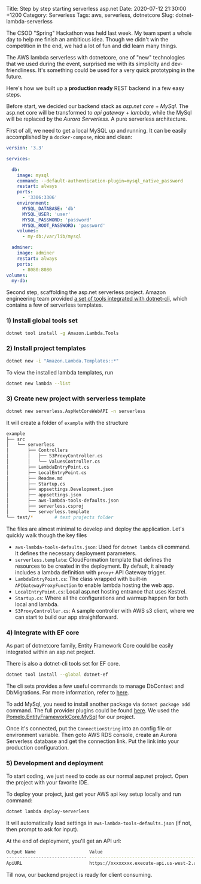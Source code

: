 Title: Step by step starting serverless asp.net
Date: 2020-07-12 21:30:00 +1200
Category: Serverless
Tags: aws, serverless, dotnetcore 
Slug: dotnet-lambda-serverless

The CSOD "Spring" Hackathon was held last week. My team spent a whole day to help me finish an ambitious idea. Though we didn't win the competition in the end, we had a lot of fun and did learn many things.

The AWS lambda serverless with dotnetcore, one of "new" technologies that we used during the event, surprised me with its simplicity and dev-friendliness. It's something could be used for a very quick prototyping in the future. 

Here's how we built up a **production ready** REST backend in a few easy steps.

Before start, we decided our backend stack as *asp.net core* + *MySql*. The asp.net core will be transformed to *api gateway + lambda*, while the MySql will be replaced by the *Aurora Serverless*. A pure serverless architecture.


First of all, we need to get a local MySQL up and running. It can be easily accomplished by a `docker-compose`, nice and clean:

```yaml
version: '3.3'

services:

  db:
    image: mysql
    command: --default-authentication-plugin=mysql_native_password
    restart: always
    ports:
      - '3306:3306'
    environment:
      MYSQL_DATABASE: 'db'
      MYSQL_USER: 'user'
      MYSQL_PASSWORD: 'password'
      MYSQL_ROOT_PASSWORD: 'password'
    volumes:
      - my-db:/var/lib/mysql

  adminer:
    image: adminer
    restart: always
    ports:
      - 8080:8080
volumes:
  my-db:
```

Second step, scaffolding the asp.net serverless project. Amazon engineering team provided [a set of tools integrated with dotnet-cli](https://github.com/aws/aws-extensions-for-dotnet-cli#aws-lambda-amazonlambdatools), which contains a few of serverless templates. 

### 1) Install global tools set

```sh
dotnet tool install -g Amazon.Lambda.Tools
```

### 2) Install project templates

```sh
dotnet new -i "Amazon.Lambda.Templates::*"
```

To view the installed lambda templates, run

```sh
dotnet new lambda --list
```

### 3) Create new project with serverless template

```sh
dotnet new serverless.AspNetCoreWebAPI -n serverless
```

It will create a folder of `example` with the structure

```sh
example
├── src
│   └── serverless
│       ├── Controllers
│       │   ├── S3ProxyController.cs
│       │   └── ValuesController.cs
│       ├── LambdaEntryPoint.cs
│       ├── LocalEntryPoint.cs
│       ├── Readme.md
│       ├── Startup.cs
│       ├── appsettings.Development.json
│       ├── appsettings.json
│       ├── aws-lambda-tools-defaults.json
│       ├── serverless.csproj
│       └── serverless.template
└── test/*        # test projects folder
```

The files are almost minimal to develop and deploy the application. Let's quickly walk though the key files

* `aws-lambda-tools-defaults.json`: Used for `dotnet lambda` cli command. It defines the necessary deployment parameters.
* `serverless.template`: CloudFormation template that defines the resources to be created in the deployment. By default, it already includes a lambda definition with `proxy+` API Gateway trigger.
* `LambdaEntryPoint.cs`: The class wrapped with built-in `APIGatewayProxyFunction` to enable lambda hosting the web app.
* `LocalEntryPoint.cs`: Local asp.net hosting entrance that uses Kestrel.
* `Startup.cs`: Where all the configurations and warmup happen for both local and lambda.
* `S3ProxyController.cs`: A sample controller with AWS s3 client, where we can start to build our app straightforward.

### 4) Integrate with EF core

As part of dotnetcore family, Entity Framework Core could be easily integrated within an asp.net project.

There is also a dotnet-cli tools set for EF core. 

```sh
dotnet tool install --global dotnet-ef
```

The cli sets provides a few useful commands to manage DbContext and DbMigrations. For more information, refer to [here](https://docs.microsoft.com/en-us/ef/core/miscellaneous/cli/dotnet).

To add MySql, you need to install another package via `dotnet package add` command. The full provider plugins could be found [here](https://docs.microsoft.com/en-us/ef/core/providers/?tabs=dotnet-core-cli). We used the [Pomelo.EntityFrameworkCore.MySql](https://github.com/PomeloFoundation/Pomelo.EntityFrameworkCore.MySql) for our project.

Once it's connected, put the `ConnectionString` into an config file or environment variable. Then goto AWS RDS console, create an Aurora Serverless database and get the connection link. Put the link into your production configuration.

### 5) Development and deployment

To start coding, we just need to code as our normal asp.net project. Open the project with your favorite IDE.

To deploy your project, just get your AWS api key setup locally and run command:

```sh
dotnet lambda deploy-serverless
```

It will automatically load settings in `aws-lambda-tools-defaults.json` (if not, then prompt to ask for input).

At the end of deployment, you'll get an API url:

```sh
Output Name                    Value
------------------------------ --------------------------------------------------
ApiURL                         https://xxxxxxxx.execute-api.us-west-2.amazonaws.com/Prod/
```

Till now, our backend project is ready for client consuming. 
